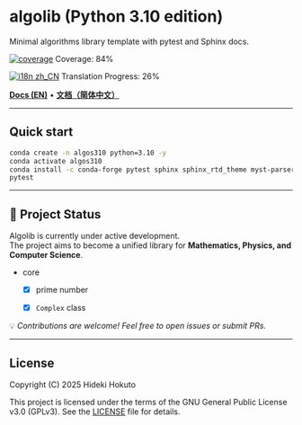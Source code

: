 # algolib (Python 3.10 edition)

Minimal algorithms library template with pytest and Sphinx docs.

<!-- coverage:start -->
[![coverage](https://img.shields.io/badge/coverage-84%25-brightgreen)](https://HidekiHokuto.github.io/algolib/coverage/)
Coverage: 84%
<!-- coverage:end -->
<!-- i18n-progress:start -->
[![i18n zh_CN](https://img.shields.io/badge/i18n%20zh--CN-26%25-blue)](https://HidekiHokuto.github.io/algolib/zh/)
Translation Progress: 26%
<!-- i18n-progress:end -->

[**Docs (EN)**](https://HidekiHokuto.github.io/algolib/en/) • [**文档（简体中文）**](https://HidekiHokuto.github.io/algolib/zh/)



---

## Quick start
```bash
conda create -n algos310 python=3.10 -y
conda activate algos310
conda install -c conda-forge pytest sphinx sphinx_rtd_theme myst-parser -y
pytest
```

---

## 🚧 Project Status

Algolib is currently under active development.  
The project aims to become a unified library for **Mathematics, Physics, and Computer Science**.

- core
  - [x] prime number
  - [x] `Complex` class


💡 *Contributions are welcome! Feel free to open issues or submit PRs.*

---

## License

Copyright (C) 2025 Hideki Hokuto

This project is licensed under the terms of the GNU General Public License v3.0 (GPLv3).
See the [LICENSE](./LICENSE) file for details.